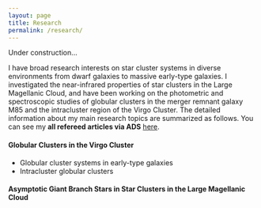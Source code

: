 ```yaml
---
layout: page
title: Research
permalink: /research/
---
```

Under construction...

I have broad research interests on star cluster systems in diverse environments from dwarf galaxies to massive early-type galaxies. I investigated the near-infrared properties of star clusters in the Large Magellanic Cloud, and have been working on the photometric and spectroscopic studies of globular clusters in the merger remnant galaxy M85 and the intracluster region of the Virgo Cluster. The detailed information about my main research topics are summarized as follows.
You can see my __all refereed articles via ADS__ [here](http://adsabs.harvard.edu/cgi-bin/nph-abs_connect?db_key=AST&db_key=PRE&qform=AST&arxiv_sel=astro-ph&arxiv_sel=cond-mat&arxiv_sel=cs&arxiv_sel=gr-qc&arxiv_sel=hep-ex&arxiv_sel=hep-lat&arxiv_sel=hep-ph&arxiv_sel=hep-th&arxiv_sel=math&arxiv_sel=math-ph&arxiv_sel=nlin&arxiv_sel=nucl-ex&arxiv_sel=nucl-th&arxiv_sel=physics&arxiv_sel=quant-ph&arxiv_sel=q-bio&sim_query=YES&ned_query=YES&adsobj_query=YES&aut_xct=YES&aut_logic=OR&obj_logic=OR&author=Ko%2C+Youkyung&object=&start_mon=&start_year=&end_mon=&end_year=&ttl_logic=OR&title=&txt_logic=OR&text=&nr_to_return=200&start_nr=1&jou_pick=NO&ref_stems=&data_and=ALL&group_and=ALL&start_entry_day=&start_entry_mon=&start_entry_year=&end_entry_day=&end_entry_mon=&end_entry_year=&min_score=&sort=SCORE&data_type=SHORT&aut_syn=YES&ttl_syn=YES&txt_syn=YES&aut_wt=1.0&obj_wt=1.0&ttl_wt=0.3&txt_wt=3.0&aut_wgt=YES&obj_wgt=YES&ttl_wgt=YES&txt_wgt=YES&ttl_sco=YES&txt_sco=YES&version=1).

#### Globular Clusters in the Virgo Cluster
* Globular cluster systems in early-type galaxies
* Intracluster globular clusters

#### Asymptotic Giant Branch Stars in Star Clusters in the Large Magellanic Cloud

